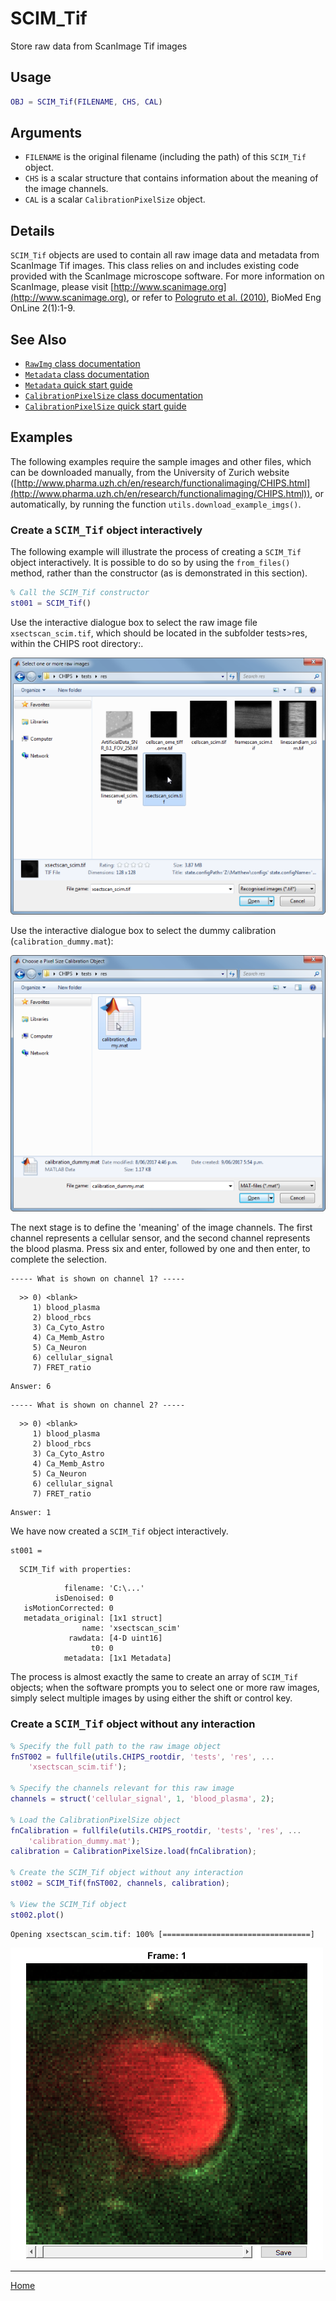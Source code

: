 SCIM_Tif
=======================================

Store raw data from ScanImage Tif images



Usage
----------------------------------------------------------

```matlab
OBJ = SCIM_Tif(FILENAME, CHS, CAL)
```


Arguments
----------------------------------------------------------

   + `FILENAME` is the original filename (including the path) of this `SCIM_Tif` object.
   + `CHS` is a scalar structure that contains information about the meaning of the image channels.
   + `CAL` is a scalar `CalibrationPixelSize` object.



Details
----------------------------------------------------------

`SCIM_Tif` objects are used to contain all raw image data and metadata from ScanImage Tif images.   This class relies on and includes existing code provided with the ScanImage microscope software.  For more information on ScanImage, please visit [http://www.scanimage.org](http://www.scanimage.org), or refer to [Pologruto et al. (2010)](http://dx.doi.org/10.1186/1475-925X-2-13), BioMed Eng OnLine 2(1):1-9.



See Also
----------------------------------------------------------

   + [`RawImg` class documentation](matlab:doc('RawImg'))
   + [`Metadata` class documentation](matlab:doc('Metadata'))
   + [`Metadata` quick start guide](./id_md_Metadata.html)
   + [`CalibrationPixelSize` class documentation](matlab:doc('CalibrationPixelSize'))
   + [`CalibrationPixelSize` quick start guide](./id_md_Calibration.html)



Examples
----------------------------------------------------------

The following examples require the sample images and other files, which can be downloaded manually, from the University of Zurich website ([http://www.pharma.uzh.ch/en/research/functionalimaging/CHIPS.html](http://www.pharma.uzh.ch/en/research/functionalimaging/CHIPS.html)), or automatically, by running the function `utils.download_example_imgs()`.

<h3>Create a <tt>SCIM_Tif</tt> object interactively</h3>

The following example will illustrate the process of creating a `SCIM_Tif` object interactively.  It is possible to do so by using the `from_files()` method, rather than the constructor (as is demonstrated in this section).

```matlab
% Call the SCIM_Tif constructor
st001 = SCIM_Tif()
```
Use the interactive dialogue box to select the raw image file `xsectscan_scim.tif`, which should be located in the subfolder tests>res, within the CHIPS root directory:.


![IMAGE](xss_sel_rawimg.png)


Use the interactive dialogue box to select the dummy calibration (`calibration_dummy.mat`):


![IMAGE](sel_cal.png)


The next stage is to define the 'meaning' of the image channels.  The first channel represents a cellular sensor, and the second channel represents the blood plasma.  Press six and enter, followed by one and then enter, to complete the selection.


```text
----- What is shown on channel 1? -----
```

```text
  >> 0) <blank>
     1) blood_plasma
     2) blood_rbcs
     3) Ca_Cyto_Astro
     4) Ca_Memb_Astro
     5) Ca_Neuron
     6) cellular_signal
     7) FRET_ratio
```

```text
Answer: 6
```

```text
----- What is shown on channel 2? -----
```

```text
  >> 0) <blank>
     1) blood_plasma
     2) blood_rbcs
     3) Ca_Cyto_Astro
     4) Ca_Memb_Astro
     5) Ca_Neuron
     6) cellular_signal
     7) FRET_ratio
```

```text
Answer: 1
```
We have now created a `SCIM_Tif` object interactively.


```text
st001 =
```

```text
  SCIM_Tif with properties:
```

```text
            filename: 'C:\...'
          isDenoised: 0
   isMotionCorrected: 0
   metadata_original: [1x1 struct]
                name: 'xsectscan_scim'
             rawdata: [4-D uint16]
                  t0: 0
            metadata: [1x1 Metadata]
```
The process is almost exactly the same to create an array of `SCIM_Tif` objects; when the software prompts you to select one or more raw images, simply select multiple images by using either the shift or control key.

<h3>Create a <tt>SCIM_Tif</tt> object without any interaction</h3>

```matlab
% Specify the full path to the raw image object
fnST002 = fullfile(utils.CHIPS_rootdir, 'tests', 'res', ...
    'xsectscan_scim.tif');

% Specify the channels relevant for this raw image
channels = struct('cellular_signal', 1, 'blood_plasma', 2);

% Load the CalibrationPixelSize object
fnCalibration = fullfile(utils.CHIPS_rootdir, 'tests', 'res', ...
    'calibration_dummy.mat');
calibration = CalibrationPixelSize.load(fnCalibration);

% Create the SCIM_Tif object without any interaction
st002 = SCIM_Tif(fnST002, channels, calibration);

% View the SCIM_Tif object
st002.plot()
```

```text
Opening xsectscan_scim.tif: 100% [=================================]

```

![IMAGE](id_ri_SCIM_Tif_01.png)

---
[Home](./index.html)
